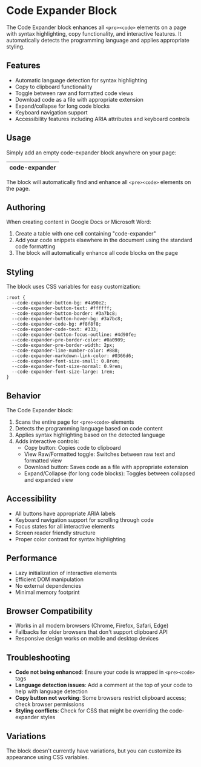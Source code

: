 # Code Expander Block

The Code Expander block enhances all `<pre><code>` elements on a page with syntax highlighting, copy functionality, and interactive features. It automatically detects the programming language and applies appropriate styling.

## Features

- Automatic language detection for syntax highlighting
- Copy to clipboard functionality
- Toggle between raw and formatted code views
- Download code as a file with appropriate extension
- Expand/collapse for long code blocks
- Keyboard navigation support
- Accessibility features including ARIA attributes and keyboard controls

## Usage

Simply add an empty code-expander block anywhere on your page:

| code-expander |
| ------------- |

The block will automatically find and enhance all `<pre><code>` elements on the page.

## Authoring

When creating content in Google Docs or Microsoft Word:

1. Create a table with one cell containing "code-expander"
2. Add your code snippets elsewhere in the document using the standard code formatting
3. The block will automatically enhance all code blocks on the page

## Styling

The block uses CSS variables for easy customization:

```
:root {
  --code-expander-button-bg: #4a90e2;
  --code-expander-button-text: #ffffff;
  --code-expander-button-border: #3a7bc8;
  --code-expander-button-hover-bg: #3a7bc8;
  --code-expander-code-bg: #f8f8f8;
  --code-expander-code-text: #333;
  --code-expander-button-focus-outline: #4d90fe;
  --code-expander-pre-border-color: #0a0909;
  --code-expander-pre-border-width: 2px;
  --code-expander-line-number-color: #888;
  --code-expander-markdown-link-color: #0366d6;
  --code-expander-font-size-small: 0.8rem;
  --code-expander-font-size-normal: 0.9rem;
  --code-expander-font-size-large: 1rem;
}
```

## Behavior

The Code Expander block:

1. Scans the entire page for `<pre><code>` elements
2. Detects the programming language based on code content
3. Applies syntax highlighting based on the detected language
4. Adds interactive controls:
   - Copy button: Copies code to clipboard
   - View Raw/Formatted toggle: Switches between raw text and formatted view
   - Download button: Saves code as a file with appropriate extension
   - Expand/Collapse (for long code blocks): Toggles between collapsed and expanded view

## Accessibility

- All buttons have appropriate ARIA labels
- Keyboard navigation support for scrolling through code
- Focus states for all interactive elements
- Screen reader friendly structure
- Proper color contrast for syntax highlighting

## Performance

- Lazy initialization of interactive elements
- Efficient DOM manipulation
- No external dependencies
- Minimal memory footprint

## Browser Compatibility

- Works in all modern browsers (Chrome, Firefox, Safari, Edge)
- Fallbacks for older browsers that don't support clipboard API
- Responsive design works on mobile and desktop devices

## Troubleshooting

- **Code not being enhanced**: Ensure your code is wrapped in `<pre><code>` tags
- **Language detection issues**: Add a comment at the top of your code to help with language detection
- **Copy button not working**: Some browsers restrict clipboard access; check browser permissions
- **Styling conflicts**: Check for CSS that might be overriding the code-expander styles

## Variations

The block doesn't currently have variations, but you can customize its appearance using CSS variables.
